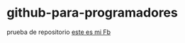 # github-para-programadores
prueba de repositorio
[este es mi Fb](https://www.facebook.com/profile.php?id=100002840787029)
